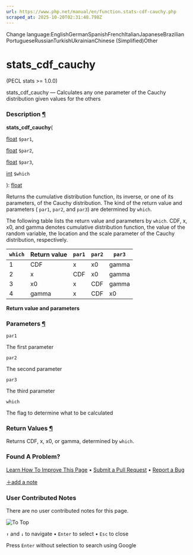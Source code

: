 ```yaml
---
url: https://www.php.net/manual/en/function.stats-cdf-cauchy.php
scraped_at: 2025-10-20T02:31:48.798Z
---
```


Change language:EnglishGermanSpanishFrenchItalianJapaneseBrazilian PortugueseRussianTurkishUkrainianChinese (Simplified)Other

# stats\_cdf\_cauchy

(PECL stats >= 1.0.0)

stats\_cdf\_cauchy — Calculates any one parameter of the Cauchy distribution given values for the others

### Description [¶](https://www.php.net/manual/en/function.stats-cdf-cauchy.php\#refsect1-function.stats-cdf-cauchy-description)

**stats\_cdf\_cauchy**(

[float](https://www.php.net/manual/en/language.types.float.php) `$par1`,

[float](https://www.php.net/manual/en/language.types.float.php) `$par2`,

[float](https://www.php.net/manual/en/language.types.float.php) `$par3`,

[int](https://www.php.net/manual/en/language.types.integer.php) `$which`

): [float](https://www.php.net/manual/en/language.types.float.php)

Returns the cumulative distribution function, its inverse, or one of its parameters,
of the Cauchy distribution. The kind of the return value and parameters
( `par1`, `par2`, and `par3`)
are determined by `which`.


The following table lists the return value and parameters by `which`.
CDF, x, x0, and gamma denotes cumulative distribution function, the value of the random
variable, the location and the scale parameter of the Cauchy distribution, respectively.


| `which` | Return value | `par1` | `par2` | `par3` |
| --- | --- | --- | --- | --- |
| 1 | CDF | x | x0 | gamma |
| 2 | x | CDF | x0 | gamma |
| 3 | x0 | x | CDF | gamma |
| 4 | gamma | x | CDF | x0 |

**Return value and parameters**

### Parameters [¶](https://www.php.net/manual/en/function.stats-cdf-cauchy.php\#refsect1-function.stats-cdf-cauchy-parameters)

`par1`

The first parameter


`par2`

The second parameter


`par3`

The third parameter


`which`

The flag to determine what to be calculated


### Return Values [¶](https://www.php.net/manual/en/function.stats-cdf-cauchy.php\#refsect1-function.stats-cdf-cauchy-returnvalues)

Returns CDF, x, x0, or gamma, determined by `which`.


### Found A Problem?

[Learn How To Improve This Page](https://github.com/php/doc-base/blob/master/README.md "This will take you to our contribution guidelines on GitHub")
•
[Submit a Pull Request](https://github.com/php/doc-en/blob/master/reference/stats/functions/stats-cdf-cauchy.xml)
•
[Report a Bug](https://github.com/php/doc-en/issues/new?body=From%20manual%20page:%20https:%2F%2Fphp.net%2Ffunction.stats-cdf-cauchy%0A%0A---)

[＋add a note](https://www.php.net/manual/add-note.php?sect=function.stats-cdf-cauchy&repo=en&redirect=https://www.php.net/manual/en/function.stats-cdf-cauchy.php)

### User Contributed Notes

There are no user contributed notes for this page.

![To Top](https://www.php.net/images/to-top@2x.png)

`↑` and `↓` to navigate •
`Enter` to select •
`Esc` to close


Press `Enter` without
selection to search using Google